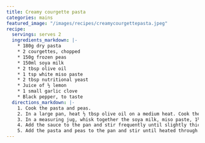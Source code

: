 ```yaml
---
title: Creamy courgette pasta
categories: mains
featured_image: "/images/recipes/creamycourgettepasta.jpeg"
recipe:
  servings: serves 2
  ingredients_markdown: |-
    * 180g dry pasta
    * 2 courgettes, chopped
    * 150g frozen peas
    * 150ml soya milk
    * 2 tbsp olive oil
    * 1 tsp white miso paste
    * 2 tbsp nutritional yeast
    * Juice of ½ lemon
    * 1 small garlic clove
    * Black pepper, to taste
  directions_markdown: |-
    1. Cook the pasta and peas.
    2. In a large pan, heat ½ tbsp olive oil on a medium heat. Cook the courgette for 8-10 mins until softened and slightly browned.
    3. In a measuring jug, whisk together the soya milk, miso paste, 1½ tbsp olive oil, nutritional yeast, lemon juice, garlic and seasoning. Add more milk as needed.
    4. Add the sauce to the pan and stir frequently until slightly thickened.
    5. Add the pasta and peas to the pan and stir until heated through. Season to taste.
---
```

